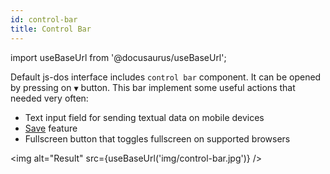 ```yaml
---
id: control-bar
title: Control Bar
---
```

import useBaseUrl from '@docusaurus/useBaseUrl';

Default js-dos interface includes `control bar` component. It can be opened by pressing 
on `▼` button. This bar implement some useful actions that needed very often:

* Text input field for sending textual data on mobile devices
* [Save](save-load) feature
* Fullscreen button that toggles fullscreen on supported browsers


<img alt="Result" src={useBaseUrl('img/control-bar.jpg')} />
